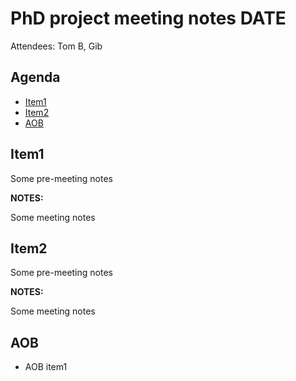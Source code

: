 # PhD project meeting notes DATE

Attendees: Tom B, Gib

## Agenda

* [Item1](#item1) 
* [Item2](#item2)
* [AOB](#aob)

## Item1

Some pre-meeting notes

__NOTES:__

Some meeting notes

## Item2

Some pre-meeting notes

__NOTES:__

Some meeting notes

## AOB

* AOB item1